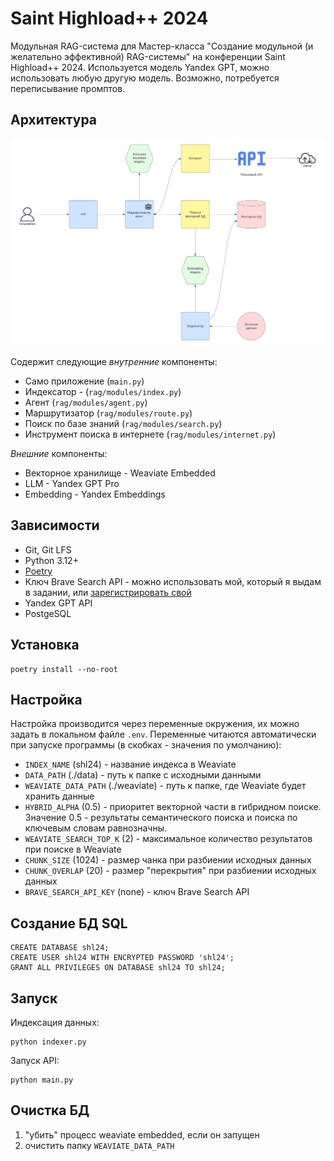 # Saint Highload++ 2024

Модульная RAG-система для Мастер-класса "Создание модульной (и желательно эффективной) RAG-системы" на конференции Saint Highload++ 2024.
Используется модель Yandex GPT, можно использовать любую другую модель. Возможно, потребуется переписывание промптов.

## Архитектура

![Application Layout](./docs/app.png)

Содержит следующие *внутренние* компоненты:

- Само приложение (`main.py`)
- Индексатор - (`rag/modules/index.py`)
- Агент (`rag/modules/agent.py`)
- Маршрутизатор (`rag/modules/route.py`)
- Поиск по базе знаний (`rag/modules/search.py`)
- Инструмент поиска в интернете (`rag/modules/internet.py`)

*Внешние* компоненты:

- Векторное хранилище - Weaviate Embedded
- LLM - Yandex GPT Pro
- Embedding - Yandex Embeddings

## Зависимости

- Git, Git LFS
- Python 3.12+
- [Poetry](https://python-poetry.org/)
- Ключ Brave Search API - можно использовать мой, который я выдам в задании, или [зарегистрировать свой](https://api.search.brave.com/register)
- Yandex GPT API
- PostgeSQL

## Установка

    poetry install --no-root

## Настройка

Настройка производится через переменные окружения, их можно задать в локальном файле `.env`. 
Переменные читаются автоматически при запуске программы (в скобках - значения по умолчанию):

- `INDEX_NAME` (shl24) - название индекса в Weaviate
- `DATA_PATH` (./data) - путь к папке с исходными данными
- `WEAVIATE_DATA_PATH` (./weaviate) - путь к папке, где Weaviate будет хранить данные
- `HYBRID_ALPHA` (0.5) - приоритет векторной части в гибридном поиске. Значение 0.5 - результаты семантического поиска и поиска по ключевым словам равнозначны.
- `WEAVIATE_SEARCH_TOP_K` (2) - максимальное количество результатов при поиске в Weaviate
- `CHUNK_SIZE` (1024) - размер чанка при разбиении исходных данных
- `CHUNK_OVERLAP` (20) - размер "перекрытия" при разбиении исходных данных
- `BRAVE_SEARCH_API_KEY` (none) - ключ Brave Search API

## Создание БД SQL

    CREATE DATABASE shl24;
    CREATE USER shl24 WITH ENCRYPTED PASSWORD 'shl24';
    GRANT ALL PRIVILEGES ON DATABASE shl24 TO shl24;

## Запуск

Индексация данных:

    python indexer.py

Запуск API:

    python main.py

## Очистка БД

1. "убить" процесс weaviate embedded, если он запущен
2. очистить папку `WEAVIATE_DATA_PATH`
